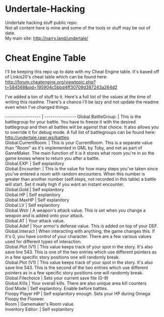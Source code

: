 # Undertale-Hacking  
Undertale hacking stuff public repo.  
Not all content here is mine and some of the tools or stuff may be out of date.	  
My main site: http://narry.land/undertale/  
  
  
# Cheat Engine Table  
I'll be keeping this repo up to date with my Cheat Engine table. It's based off of Linkis20's cheat table which can be found here:  
http://forum.cheatengine.org/viewtopic.php?t=584568&sid=195904c5bbd4ff30709d387243a264d2  
  
  
I've added a ton of stuff to it. Here's a full list of the values at the time of writing this readme. There's a chance I'll be lazy and not update the readme even when I've changed things.  
  
------------------  | ----------------
Global.BattleGroup: | This is the battlegroup for your battle. You have to freeze it with the desired battlegroup and then all battles will be against that choice. It also allows you to override it for debug mode. A full list of battlegroups can be found here: http://undertale.rawr.ws/battles  
Global.CurrentRoom: | This is your CurrentRoom. This is a separate value than "Room" as it's implemented in GML by Toby, and not as part of GameMaker. The main function of it is it stores what room you're in so the game knows where to return you after a battle.  
Global.EXP:  		| Self explanitory  
Global.Encounter:	| This is the value for how many steps you've taken since you've entered a room with random encounters. When this number is greater than another number (self.steps, not recorded in this table) a battle will start. Set it really high if you want an instant encounter.  
Global.Gold			| Self explanitory  
Global.HP			| Self explanitory  
Global.MaxHP		| Self explanitory  
Global.LV			| Self explanitory  
Global.Wstr			| A weapon's attack value. This is set when you change a weapon and is added onto your attack.  
Global.AT			| Your attack value.   
Global.Adef			| Your armor's defense value. This is added on top of your DEF.  
Global.Interact		| When interacting with anything, the game changes this. If it's 0, you have control of your character. There are a few various values used for different types of interaction.  
Global.Plot (V1)	| This value keeps track of your spot in the story. It's also save line 543. This is one of the two entries which use different pointers as in a few specific story positions one will randomly break.  
Global.Plot (V1)	| This value keeps track of your spot in the story. It's also save line 543. This is the second of the two entries which use different pointers as in a few specific story positions one will randomly break.  
Global.Filechoice	| Sets your current save file (0-9)  
Global.Kills		| Your overall kills. There are also unique area kill counters  
God Mode			| Self explanitory. Enable before battles.  
Floopy Player HP	| Self explanitory enough. Sets your HP during Omega Floopy the Floower.  
Room				| Gamemaker's Room value.  
Inventory Editor:	| Self explanitory  
  
